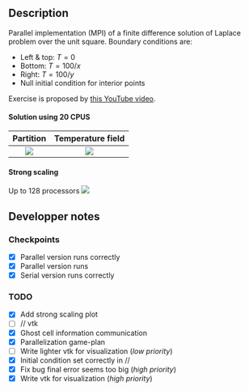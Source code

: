 ## Description

Parallel implementation (MPI) of a finite difference solution of
Laplace problem over the unit square. Boundary conditions are:

- Left & top: $T = 0$
- Bottom: $T = 100 / x$
- Right: $T = 100 / y$
- Null initial condition for interior points

Exercise is proposed by [this YouTube video](https://www.youtube.com/watch?v=SSloT4nd9fU).

#### Solution using 20 CPUS

Partition           |  Temperature field
:-------------------------:|:-------------------------:
<img src="https://user-images.githubusercontent.com/55497778/192350116-51c2b8ba-cf3f-485c-abeb-54b1c9a096a9.png" style="background-color: white;">  |  <img src="https://user-images.githubusercontent.com/55497778/192350118-1af0bba2-0a9f-4801-a890-9c66e041e1b8.png" style="background-color: white;">

#### Strong scaling
Up to 128 processors
<img src="https://user-images.githubusercontent.com/55497778/194728205-b44dc6c3-1d25-490f-b9cb-9841e7b64747.png" style="background-color: white;">

## Developper notes

### Checkpoints

- [x] Parallel version runs correctly
- [x] Parallel version runs
- [x] Serial version runs correctly

### TODO

- [x] Add strong scaling plot
- [ ] // vtk
- [x] Ghost cell information communication
- [x] Parallelization game-plan
- [ ] Write lighter vtk for visualization (_low priority_)
- [x] Initial condition set correctly in //
- [x] Fix bug final error seems too big (_high priority_)
- [x] Write vtk for visualization (_high priority_)
